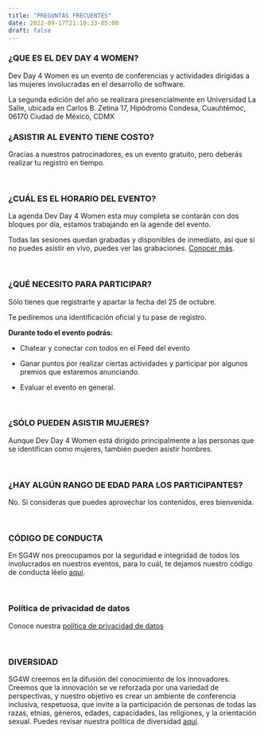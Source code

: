 ```yaml
---
title: "PREGUNTAS FRECUENTES"
date: 2022-09-17T21:10:33-05:00
draft: false
---
```


### ¿QUE ES EL DEV DAY 4 WOMEN?

Dev Day 4 Women es un evento de conferencias y actividades dirigidas a las mujeres involucradas en el desarrollo de software.

La segunda edición del año se realizara presencialmente en Universidad La Salle, ubicada en Carlos B. Zetina 17, Hipódromo Condesa, Cuauhtémoc, 06170 Ciudad de México, CDMX
<br>


### ¿ASISTIR AL EVENTO TIENE COSTO?

Gracias a nuestros patrocinadores, es un evento gratuito, pero deberás realizar tu registro en tiempo.

<br>

### ¿CUÁL ES EL HORARIO DEL EVENTO?

La agenda Dev Day 4 Women esta muy completa se contarán con dos bloques por día, estamos trabajando en la agende del evento.

Todas las sesiones quedan grabadas y disponibles de inmediato, así que si no puedes asistir en vivo, puedes ver las grabaciones. [Conocer más](https://www.youtube.com/channel/UCGZsBwp-Azah4Wdp9x6EzFQ).


<br> 

### ¿QUÉ NECESITO PARA PARTICIPAR? 

Sólo tienes que registrarte y apartar la fecha del 25 de octubre.

Te pediremos una identificación oficial y tu pase de registro.


**Durante todo el evento podrás:**

* Chatear y conectar con todos en el Feed del evento

* Ganar puntos por realizar ciertas actividades y participar por algunos premios que estaremos anunciando.

* Evaluar el evento en general.


<br>


### ¿SÓLO PUEDEN ASISTIR MUJERES?

Aunque Dev Day 4 Women está dirigido principalmente a las personas que se identifican como mujeres, también pueden asistir hombres.

<br>

### ¿HAY ALGÚN RANGO DE EDAD PARA LOS PARTICIPANTES?

No. Si consideras que puedes aprovechar los contenidos, eres bienvenida.

<br>

### CÓDIGO DE CONDUCTA

En SG4W nos preocupamos por la seguridad e integridad de todos los involucrados en nuestros eventos, para lo cuál, te dejamos nuestro código de conducta léelo [aquí](/coc).

<br>


### Política de privacidad de datos

Conoce nuestra [política de privacidad de datos](/politica-de-privacidad)

<br>

### DIVERSIDAD

SG4W creemos en la difusión del conocimiento de los innovadores. Creemos que la innovación se ve reforzada por una variedad de perspectivas, y nuestro objetivo es crear un ambiente de conferencia inclusiva, respetuosa, que invite a la participación de personas de todas las razas, etnias, géneros, edades, capacidades, las religiones, y la orientación sexual. Puedes revisar nuestra política de diversidad [aquí](/diversidad).
